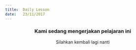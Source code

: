 ```yaml
---
title:  Daily Lesson
date:   23/11/2017
---
```


### <center>Kami sedang mengerjakan pelajaran ini</center>
<center>Silahkan kembali lagi nanti</center>
